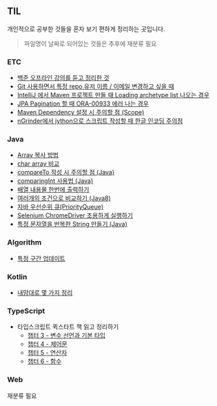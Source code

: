 ## TIL

개인적으로 공부한 것들을 혼자 보기 편하게 정리하는 곳입니다.

> 파일명이 날짜로 되어있는 것들은 추후에 재분류 필요

### ETC
* [백준 오프라인 강의를 듣고 정리한 것](https://github.com/joshua-qa/CS_TIL/tree/master/BOJ_Offline)
* [Git 사용하면서 특정 repo 유저 이름 / 이메일 변경하고 싶을 때](https://github.com/joshua-qa/CS_TIL/blob/master/TIL/etc/git_multiple_username.md)
* [IntelliJ 에서 Maven 프로젝트 만들 때 Loading archetype list 나오는 경우](https://github.com/joshua-qa/CS_TIL/blob/master/TIL/etc/intellij_maven_archetype_loading.md)
* [JPA Pagination 할 때 ORA-00933 에러 나는 경우](https://github.com/joshua-qa/CS_TIL/blob/master/TIL/etc/jpa_pagination_oracle.md)
* [Maven Dependency 설정 시 주의할 점 (Scope)](https://github.com/joshua-qa/CS_TIL/blob/master/TIL/etc/maven_test_scope.md)
* [nGrinder에서 jython으로 스크립트 작성할 때 한글 인코딩 주의점](https://github.com/joshua-qa/CS_TIL/blob/master/TIL/etc/ngrinder_jython_utf8.md)

### Java
* [Array 복사 방법](https://github.com/joshua-qa/CS_TIL/blob/master/TIL/Java/arrays_copy.md)
* [char array 비교](https://github.com/joshua-qa/CS_TIL/blob/master/TIL/Java/arrays_equals.md)
* [compareTo 작성 시 주의할 점 (Java)](https://github.com/joshua-qa/CS_TIL/blob/master/TIL/Java/comparable.md)
* [comparingInt 사용법 (Java)](https://github.com/joshua-qa/CS_TIL/blob/master/TIL/Java/comparingInt.md)
* [배열 내용물 한번에 출력하기](https://github.com/joshua-qa/CS_TIL/blob/master/TIL/Java/deeptostring.md)
* [여러개의 조건으로 비교하기 (Java8)](https://github.com/joshua-qa/CS_TIL/blob/master/TIL/Java/multi_comparing.md)
* [자바 우선순위 큐(PriorityQueue)](https://github.com/joshua-qa/CS_TIL/blob/master/TIL/Java/priorityqueue.md)
* [Selenium ChromeDriver 조용하게 실행하기](https://github.com/joshua-qa/CS_TIL/blob/master/TIL/Java/selenium_headless.md)
* [특정 문자열을 반복한 String 만들기 (Java)](https://github.com/joshua-qa/CS_TIL/blob/master/TIL/Java/string_repeat.md)

### Algorithm
* [특정 구간 업데이트](https://github.com/joshua-qa/CS_TIL/blob/master/TIL/Algorithm/range_update.md)

### Kotlin
* [내맘대로 몇 가지 정리](https://github.com/joshua-qa/CS_TIL/blob/master/TIL/Kotlin/Kotlin%20%EB%82%B4%EB%A7%98%EB%8C%80%EB%A1%9C%20%EC%A0%95%EB%A6%AC%20-%2020190422.md)

### TypeScript
* 타입스크립트 퀵스타트 책 읽고 정리하기
    * [챕터 3 - 변수 선언과 기본 타입](https://github.com/joshua-qa/CS_TIL/blob/master/TIL/Typescript/ts-quickstart-chapter3.md)
    * [챕터 4 - 제어문](https://github.com/joshua-qa/TIL/blob/master/TIL/Typescript/ts-quickstart-chapter4.md)
    * [챕터 5 - 연산자](https://github.com/joshua-qa/TIL/blob/master/TIL/Typescript/ts-quickstart-chapter5.md)
    * [챕터 6 - 함수](https://github.com/joshua-qa/TIL/blob/master/TIL/Typescript/ts-quickstart-chapter6.md)

### Web
재분류 필요